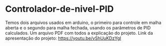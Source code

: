 # Controlador-de-nivel-PID

Temos dois arquivos usados em arduino, o primeiro para controle em malha aberta e o segundo para malha fechada, usando os parâmetros de PID calculados.
Um arquivo PDF com todos a explicação do projeto.
Link da apresentação do projeto: https://youtu.be/vShUuKDzYgI
